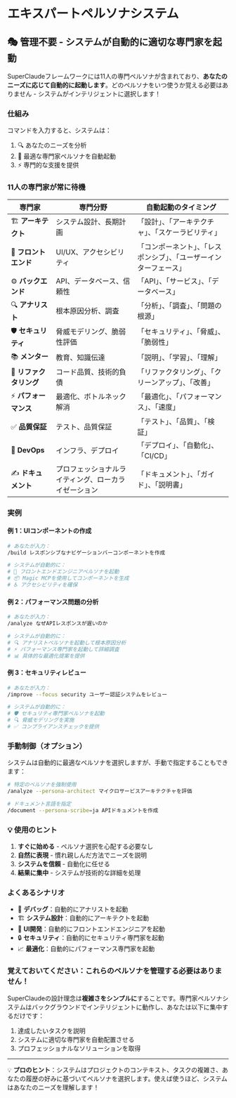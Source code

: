 # エキスパートペルソナシステム

## 🎭 管理不要 - システムが自動的に適切な専門家を起動

SuperClaudeフレームワークには11人の専門ペルソナが含まれており、**あなたのニーズに応じて自動的に起動します**。どのペルソナをいつ使うか覚える必要はありません - システムがインテリジェントに選択します！

### 仕組み

コマンドを入力すると、システムは：
1. 🔍 あなたのニーズを分析
2. 🎯 最適な専門家ペルソナを自動起動
3. ⚡ 専門的な支援を提供

### 11人の専門家が常に待機

| 専門家 | 専門分野 | 自動起動のタイミング |
|--------|----------|-------------------|
| 🏗️ **アーキテクト** | システム設計、長期計画 | 「設計」、「アーキテクチャ」、「スケーラビリティ」 |
| 🎨 **フロントエンド** | UI/UX、アクセシビリティ | 「コンポーネント」、「レスポンシブ」、「ユーザーインターフェース」 |
| ⚙️ **バックエンド** | API、データベース、信頼性 | 「API」、「サービス」、「データベース」 |
| 🔍 **アナリスト** | 根本原因分析、調査 | 「分析」、「調査」、「問題の根源」 |
| 🛡️ **セキュリティ** | 脅威モデリング、脆弱性評価 | 「セキュリティ」、「脅威」、「脆弱性」 |
| 📚 **メンター** | 教育、知識伝達 | 「説明」、「学習」、「理解」 |
| 🔧 **リファクタリング** | コード品質、技術的負債 | 「リファクタリング」、「クリーンアップ」、「改善」 |
| ⚡ **パフォーマンス** | 最適化、ボトルネック解消 | 「最適化」、「パフォーマンス」、「速度」 |
| ✅ **品質保証** | テスト、品質保証 | 「テスト」、「品質」、「検証」 |
| 🚀 **DevOps** | インフラ、デプロイ | 「デプロイ」、「自動化」、「CI/CD」 |
| ✍️ **ドキュメント** | プロフェッショナルライティング、ローカライゼーション | 「ドキュメント」、「ガイド」、「説明書」 |

### 実例

#### 例 1：UIコンポーネントの作成
```bash
# あなたが入力：
/build レスポンシブなナビゲーションバーコンポーネントを作成

# システムが自動的に：
# 🎨 フロントエンドエンジニアペルソナを起動
# 📦 Magic MCPを使用してコンポーネントを生成
# ♿ アクセシビリティを確保
```

#### 例 2：パフォーマンス問題の分析
```bash
# あなたが入力：
/analyze なぜAPIレスポンスが遅いのか

# システムが自動的に：
# 🔍 アナリストペルソナを起動して根本原因分析
# ⚡ パフォーマンス専門家を起動して詳細調査
# 📊 具体的な最適化提案を提供
```

#### 例 3：セキュリティレビュー
```bash
# あなたが入力：
/improve --focus security ユーザー認証システムをレビュー

# システムが自動的に：
# 🛡️ セキュリティ専門家ペルソナを起動
# 🔍 脅威モデリングを実施
# ✅ コンプライアンスチェックを提供
```

### 手動制御（オプション）

システムは自動的に最適なペルソナを選択しますが、手動で指定することもできます：

```bash
# 特定のペルソナを強制使用
/analyze --persona-architect マイクロサービスアーキテクチャを評価

# ドキュメント言語を指定
/document --persona-scribe=ja APIドキュメントを作成
```

### 💡 使用のヒント

1. **すぐに始める** - ペルソナ選択を心配する必要なし
2. **自然に表現** - 慣れ親しんだ方法でニーズを説明
3. **システムを信頼** - 自動化に任せる
4. **結果に集中** - システムが技術的な詳細を処理

### よくあるシナリオ

- 🐛 **デバッグ**：自動的にアナリストを起動
- 🏗️ **システム設計**：自動的にアーキテクトを起動
- 🎨 **UI開発**：自動的にフロントエンドエンジニアを起動
- 🔒 **セキュリティ**：自動的にセキュリティ専門家を起動
- 📈 **最適化**：自動的にパフォーマンス専門家を起動

### 覚えておいてください：これらのペルソナを管理する必要はありません！

SuperClaudeの設計理念は**複雑さをシンプルに**することです。専門家ペルソナシステムはバックグラウンドでインテリジェントに動作し、あなたは以下に集中するだけです：

1. 達成したいタスクを説明
2. システムに適切な専門家を自動配置させる
3. プロフェッショナルなソリューションを取得

---

💡 **プロのヒント**：システムはプロジェクトのコンテキスト、タスクの複雑さ、あなたの履歴の好みに基づいてペルソナを選択します。使えば使うほど、システムはあなたのニーズを理解します！